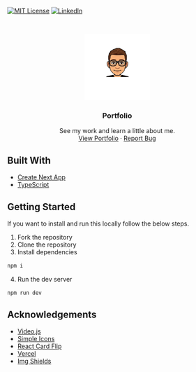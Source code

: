 [![MIT License][license-shield]][license-url]
[![LinkedIn][linkedin-shield]][linkedin-url]

[license-shield]: https://img.shields.io/github/license/tsAppDevelopment/hello2.svg
[license-url]: https://github.com/tsAppDevelopment/hello2/blob/master/licence.txt
[linkedin-shield]: https://img.shields.io/badge/-LinkedIn-black.svg?logo=linkedin&colorB=555
[linkedin-url]: https://www.linkedin.com/in/teague-stockwell/

<br />
<p align="center">
  <a href="https://teaguestockwell.com">
    <img src="./public/mstile-150x150.png" alt="Logo" width="150" height="150">
  </a>

  <h3 align="center">Portfolio</h3>

  <p align="center">
    See my work and learn a little about me.
    <br />
    <a href="https://teaguestockwell.com">View Portfolio</a>
    ·
    <a href="https://github.com/tsAppDevelopment/hello2/issues">Report Bug</a>
  </p>
</p>

## Built With

- [Create Next App](https://nextjs.org/docs/api-reference/create-next-app)
- [TypeScript](https://www.typescriptlang.org/)

## Getting Started

If you want to install and run this locally follow the below steps.

1. Fork the repository
2. Clone the repository
3. Install dependencies

```sh
npm i
```

4. Run the dev server

```sh
npm run dev
```

## Acknowledgements

- [Video.js](https://videojs.com/)
- [Simple Icons](https://simpleicons.org/)
- [React Card Flip](https://aaronccwong.github.io/react-card-flip/)
- [Vercel](https://vercel.com)
- [Img Shields](https://shields.io)
